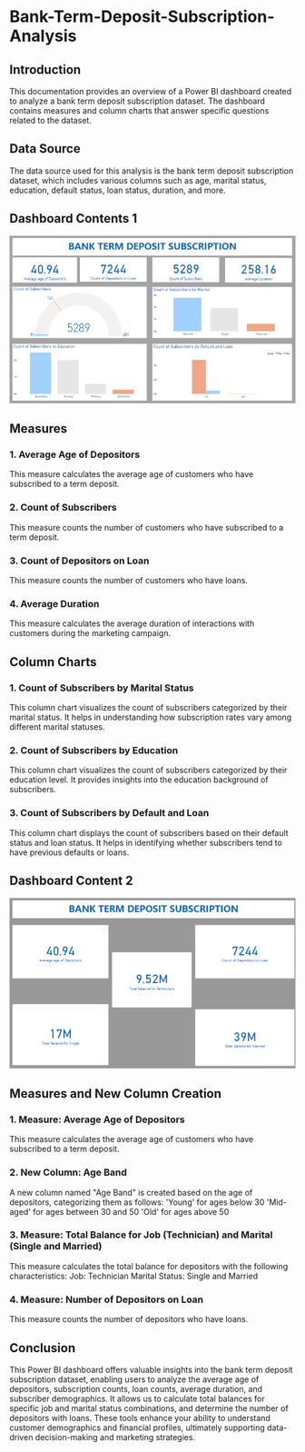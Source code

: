 # Bank-Term-Deposit-Subscription-Analysis
## Introduction
This documentation provides an overview of a Power BI dashboard created to analyze a bank term deposit subscription dataset. The dashboard contains measures and column charts that answer specific questions related to the dataset.
## Data Source
The data source used for this analysis is the bank term deposit subscription dataset, which includes various columns such as age, marital status, education, default status, loan status, duration, and more.

## Dashboard Contents 1
![](https://github.com/AnietieJohnson/Bank-Term-Deposit-Subscription-Analysis/blob/main/Task%203.png)
## Measures
### 1. Average Age of Depositors
This measure calculates the average age of customers who have subscribed to a term deposit.
### 2. Count of Subscribers
This measure counts the number of customers who have subscribed to a term deposit.
### 3. Count of Depositors on Loan
This measure counts the number of customers who have loans.
### 4. Average Duration
This measure calculates the average duration of interactions with customers during the marketing campaign.
## Column Charts
### 1. Count of Subscribers by Marital Status
This column chart visualizes the count of subscribers categorized by their marital status. It helps in understanding how subscription rates vary among different marital statuses.
### 2. Count of Subscribers by Education
This column chart visualizes the count of subscribers categorized by their education level. It provides insights into the education background of subscribers.
### 3. Count of Subscribers by Default and Loan
This column chart displays the count of subscribers based on their default status and loan status. It helps in identifying whether subscribers tend to have previous defaults or loans.

## Dashboard Content 2
![](https://github.com/AnietieJohnson/Bank-Term-Deposit-Subscription-Analysis/blob/main/Task%204.png)
## Measures and New Column Creation
### 1. Measure: Average Age of Depositors
This measure calculates the average age of customers who have subscribed to a term deposit.
### 2. New Column: Age Band
A new column named "Age Band" is created based on the age of depositors, categorizing them as follows:
'Young' for ages below 30
'Mid-aged' for ages between 30 and 50
'Old' for ages above 50
### 3. Measure: Total Balance for Job (Technician) and Marital (Single and Married)
This measure calculates the total balance for depositors with the following characteristics:
Job: Technician
Marital Status: Single and Married
### 4. Measure: Number of Depositors on Loan
This measure counts the number of depositors who have loans.

## Conclusion
This Power BI dashboard offers valuable insights into the bank term deposit subscription dataset, enabling users to analyze the average age of depositors, subscription counts, loan counts, average duration, and subscriber demographics. It allows us to calculate total balances for specific job and marital status combinations, and determine the number of depositors with loans. These tools enhance your ability to understand customer demographics and financial profiles, ultimately supporting data-driven decision-making and marketing strategies.
